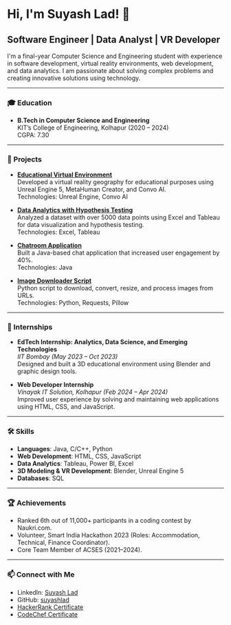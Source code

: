 # Hi, I'm Suyash Lad! 👋
## Software Engineer | Data Analyst | VR Developer

I'm a final-year Computer Science and Engineering student with experience in software development, virtual reality environments, web development, and data analytics. I am passionate about solving complex problems and creating innovative solutions using technology.

---

### 🎓 Education
- **B.Tech in Computer Science and Engineering**  
  KIT’s College of Engineering, Kolhapur (2020 – 2024)  
  CGPA: 7.30

---

### 🚀 Projects

- **[Educational Virtual Environment](#)**  
  Developed a virtual reality geography for educational purposes using Unreal Engine 5, MetaHuman Creator, and Convo AI.  
  Technologies: Unreal Engine, Convo AI

- **[Data Analytics with Hypothesis Testing](#)**  
  Analyzed a dataset with over 5000 data points using Excel and Tableau for data visualization and hypothesis testing.  
  Technologies: Excel, Tableau

- **[Chatroom Application](#)**  
  Built a Java-based chat application that increased user engagement by 40%.  
  Technologies: Java

- **[Image Downloader Script](#)**  
  Python script to download, convert, resize, and process images from URLs.  
  Technologies: Python, Requests, Pillow

---

### 💼 Internships

- **EdTech Internship: Analytics, Data Science, and Emerging Technologies**  
  *IIT Bombay (May 2023 – Oct 2023)*  
  Designed and built a 3D educational environment using Blender and graphic design tools.

- **Web Developer Internship**  
  *Vinayak IT Solution, Kolhapur (Feb 2024 – Apr 2024)*  
  Improved user experience by solving and maintaining web applications using HTML, CSS, and JavaScript.

---

### 🛠️ Skills
- **Languages**: Java, C/C++, Python
- **Web Development**: HTML, CSS, JavaScript
- **Data Analytics**: Tableau, Power BI, Excel
- **3D Modeling & VR Development**: Blender, Unreal Engine 5
- **Databases**: SQL

---

### 🏆 Achievements
- Ranked 6th out of 11,000+ participants in a coding contest by Naukri.com.
- Volunteer, Smart India Hackathon 2023 (Roles: Accommodation, Technical, Finance Coordinator).
- Core Team Member of ACSES (2021–2024).

---

### 📫 Connect with Me
- LinkedIn: [Suyash Lad](https://linkedin.com/in/suyash-lad-157550225)
- GitHub: [suyashlad](https://github.com/suyashlad)
- [HackerRank Certificate](https://www.hackerrank.com/certificates/afee15334614)
- [CodeChef Certificate](https://www.codechef.com/certificates/public/41bb1e4)
